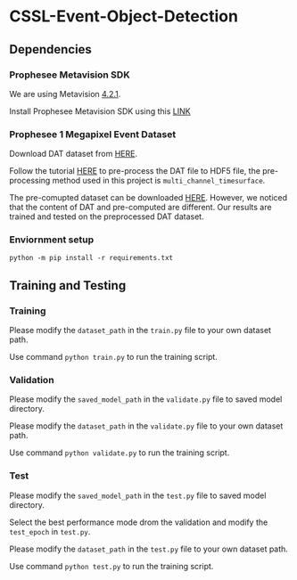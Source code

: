 # CSSL-Event-Object-Detection


## Dependencies
### Prophesee Metavision SDK

We are using Metavision [4.2.1](https://docs.prophesee.ai/4.2.1/index.html).

Install Prophesee Metavision SDK using this [LINK](https://docs.prophesee.ai/4.2.1/installation/linux.html)

### Prophesee 1 Megapixel Event Dataset

Download DAT dataset from [HERE](https://www.prophesee.ai/2020/11/24/automotive-megapixel-event-based-dataset/).

Follow the tutorial [HERE](https://docs.prophesee.ai/4.2.1/tutorials/ml/data_processing/precomputing_features_hdf5_datasets.html#chapter-tutorials-ml-precomputing-features-hdf5-datasets) to pre-process the DAT file to HDF5 file, the pre-processing method used in this project is ```multi_channel_timesurface```.

The pre-comupted dataset can be downloaded [HERE](https://kdrive.infomaniak.com/app/share/975517/17a07fbc-39b4-4ab7-b006-90f8a712ec08/files/78). However, we noticed that the content of DAT and pre-computed are different. Our results are trained and tested on the preprocessed DAT dataset.

### Enviornment setup
```
python -m pip install -r requirements.txt
```

## Training and Testing
### Training 
Please modify the `dataset_path` in the `train.py` file to your own dataset path.

Use command ```python train.py``` to run the training script.

### Validation
Please modify the `saved_model_path` in the `validate.py` file to saved model directory.

Please modify the `dataset_path` in the `validate.py` file to your own dataset path.

Use command ```python validate.py``` to run the training script.

### Test
Please modify the `saved_model_path` in the `test.py` file to saved model directory.

Select the best performance mode drom the validation and modify the `test_epoch` in `test.py`.

Please modify the `dataset_path` in the `test.py` file to your own dataset path.

Use command ```python test.py``` to run the training script.



